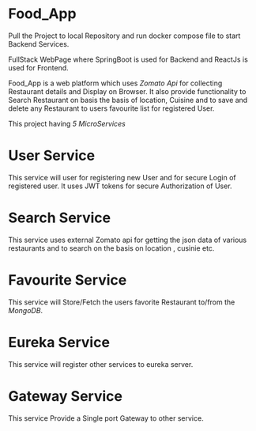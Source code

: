 # Food_App

Pull the Project to local Repository and run docker compose file to start Backend Services.

FullStack WebPage where SpringBoot is used for Backend and ReactJs is used for Frontend.

Food_App is a web platform which uses *Zomato Api* for collecting Restaurant details and Display on Browser. It also provide functionality to Search Restaurant on basis the basis of location, Cuisine and to save and delete any Restaurant to users favourite list for registered User.

This project having *5 MicroServices* 

# User Service
This service will user for registering new User and for secure Login of registered user. It uses JWT tokens for secure Authorization of User.

# Search Service
This service uses external Zomato api for getting the json data of various restaurants and to search on the basis on location , cusinie etc.

# Favourite Service
This service will Store/Fetch the users favorite Restaurant to/from the *MongoDB*.

# Eureka Service
This service will register other services to eureka server.

# Gateway Service
This service Provide a Single port Gateway to other service.
